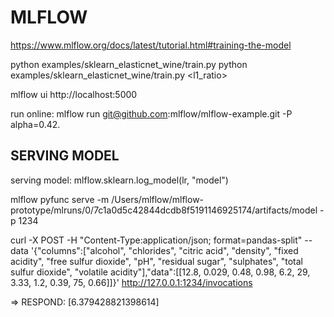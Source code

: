 # MLFLOW 
https://www.mlflow.org/docs/latest/tutorial.html#training-the-model


python examples/sklearn_elasticnet_wine/train.py
python examples/sklearn_elasticnet_wine/train.py <alpha> <l1_ratio>

mlflow ui
http://localhost:5000

run online: mlflow run git@github.com:mlflow/mlflow-example.git -P alpha=0.42.

## SERVING MODEL 
serving model: mlflow.sklearn.log_model(lr, "model")

mlflow pyfunc serve -m /Users/mlflow/mlflow-prototype/mlruns/0/7c1a0d5c42844dcdb8f5191146925174/artifacts/model -p 1234




curl -X POST -H "Content-Type:application/json; format=pandas-split" --data '{"columns":["alcohol", "chlorides", "citric acid", "density", "fixed acidity", "free sulfur dioxide", "pH", "residual sugar", "sulphates", "total sulfur dioxide", "volatile acidity"],"data":[[12.8, 0.029, 0.48, 0.98, 6.2, 29, 3.33, 1.2, 0.39, 75, 0.66]]}' http://127.0.0.1:1234/invocations

=> RESPOND: [6.379428821398614]
